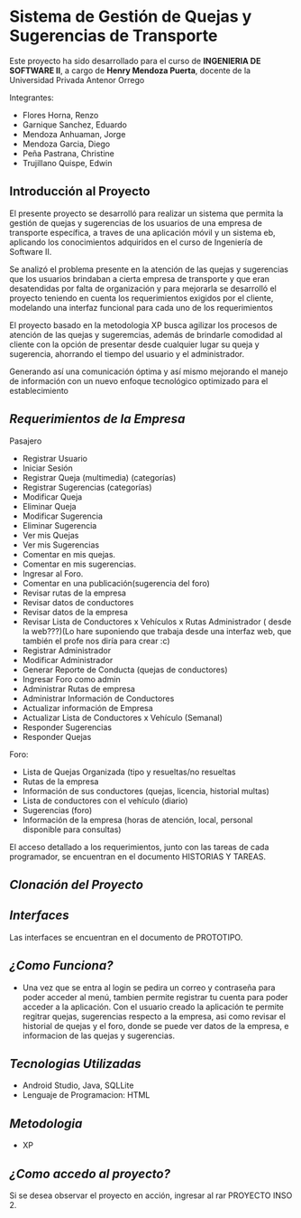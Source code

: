 Sistema de Gestión de Quejas y Sugerencias de Transporte
==========

Este proyecto ha sido desarrollado para el curso de **INGENIERIA DE SOFTWARE II**, a cargo de **Henry Mendoza Puerta**, docente de la Universidad Privada Antenor Orrego

Integrantes:
+ Flores Horna, Renzo
+ Garnique Sanchez, Eduardo
+ Mendoza Anhuaman, Jorge
+ Mendoza Garcia, Diego
+ Peña Pastrana, Christine
+ Trujillano Quispe, Edwin

**Introducción al Proyecto**
--------------------
El presente proyecto se desarrolló para realizar un sistema que permita la gestión de quejas y sugerencias de los usuarios de una empresa de transporte específica, a traves de una aplicación móvil y un sistema eb, aplicando los conocimientos adquiridos en el curso de Ingeniería de Software II.

Se analizó el problema presente en la atención de las quejas y sugerencias que los usuarios brindaban a cierta empresa de transporte y que eran desatendidas por falta de organización y para mejorarla se desarrolló el proyecto teniendo en cuenta los requerimientos exigidos por el cliente, modelando una interfaz funcional para cada uno de los requerimientos

El proyecto basado en la metodologia XP busca agilizar los procesos de atención de las quejas y sugeremcias, además de brindarle comodidad al cliente con la opción de presentar desde cualquier lugar su queja y sugerencia, ahorrando el tiempo del usuario y el administrador.

Generando así una comunicación óptima y así mismo mejorando el manejo de información con un nuevo enfoque tecnológico optimizado para el establecimiento

***Requerimientos de la Empresa***
--------------------

Pasajero
+	Registrar Usuario
+	Iniciar Sesión
+	Registrar Queja (multimedia) (categorías)
+	Registrar Sugerencias (categorías)
+	Modificar Queja
+	Eliminar Queja
+	Modificar Sugerencia
+	Eliminar Sugerencia
+	Ver mis Quejas
+	Ver mis Sugerencias
+	Comentar en mis quejas.
+	Comentar en mis sugerencias.
+	Ingresar al Foro.
+	Comentar en una publicación(sugerencia del foro)
+	Revisar rutas de la empresa
+	Revisar datos de conductores
+	Revisar datos de la empresa
+	Revisar Lista de Conductores x Vehículos x Rutas
Administrador ( desde la web???)(Lo hare suponiendo que trabaja desde una interfaz web, que también el profe nos diría para crear :c)
+	Registrar Administrador
+	Modificar Administrador
+	Generar Reporte de Conducta (quejas de conductores)
+	Ingresar Foro como admin
+	Administrar Rutas de empresa
+	Administrar Información de Conductores
+	Actualizar información de Empresa
+	Actualizar Lista de Conductores x Vehículo (Semanal)
+	Responder Sugerencias
+	Responder Quejas

Foro:
+	Lista de Quejas Organizada (tipo y resueltas/no resueltas
+	Rutas de la empresa
+	Información de sus conductores (quejas, licencia, historial multas)
+	Lista de conductores con el vehículo (diario)
+	Sugerencias (foro)
+	Información de la empresa (horas de atención, local, personal disponible para consultas)



El acceso detallado a los requerimientos, junto con las tareas de cada programador, se encuentran en el documento HISTORIAS Y TAREAS.


***Clonación del Proyecto***
--------------------
 

***Interfaces***
--------------------
Las interfaces se encuentran en el documento de PROTOTIPO.

***¿Como Funciona?***
--------------------

- Una vez que se entra al login se pedira un correo y contraseña para poder acceder al menú, tambien permite registrar tu cuenta para poder acceder a la aplicación. Con el usuario creado la aplicación te permite regitrar quejas, sugerencias respecto a la empresa, asi como revisar el historial de quejas y el foro, donde se puede ver datos de la empresa, e informacion de las quejas y sugerencias.
  
***Tecnologias Utilizadas***
--------------------

  + Android Studio, Java, SQLLite
  + Lenguaje de Programacion: HTML
  
 ***Metodologia***
--------------------
 + XP
  
***¿Como accedo al proyecto?***
--------------------

Si se desea observar el proyecto en acción, ingresar al rar PROYECTO INSO 2.
